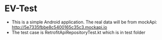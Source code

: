 # EV-Test

- This is a simple Android application. The real data will be from mockApi: http://5e7335fbbe8c5400165c35c3.mockapi.io
- The test case is RetrofitApiRepositoryTest.kt which is in test folder